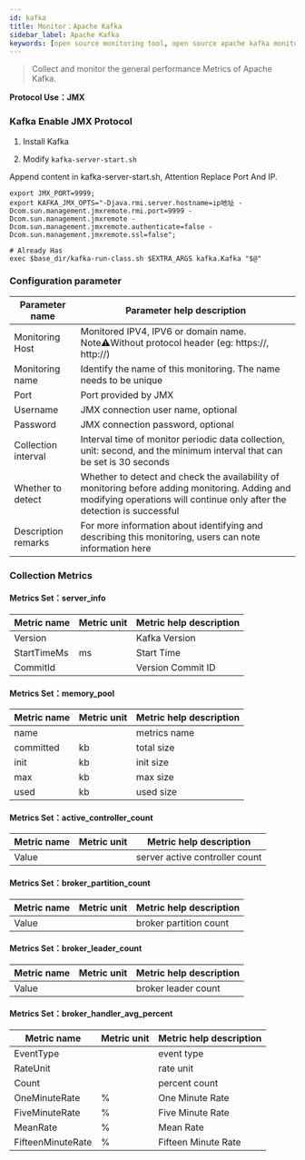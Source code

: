 ```yaml
---
id: kafka  
title: Monitor：Apache Kafka      
sidebar_label: Apache Kafka
keywords: [open source monitoring tool, open source apache kafka monitoring tool, monitoring apache kafka metrics]
---
```


> Collect and monitor the general performance Metrics of Apache Kafka.

**Protocol Use：JMX**

### Kafka Enable JMX Protocol

1. Install Kafka

2. Modify `kafka-server-start.sh`

Append content in kafka-server-start.sh, Attention Replace Port And IP.

```shell
export JMX_PORT=9999;
export KAFKA_JMX_OPTS="-Djava.rmi.server.hostname=ip地址 -Dcom.sun.management.jmxremote.rmi.port=9999 -Dcom.sun.management.jmxremote -Dcom.sun.management.jmxremote.authenticate=false -Dcom.sun.management.jmxremote.ssl=false";

# Already Has 
exec $base_dir/kafka-run-class.sh $EXTRA_ARGS kafka.Kafka "$@"
```

### Configuration parameter

|   Parameter name    |                                                                        Parameter help description                                                                         |
|---------------------|---------------------------------------------------------------------------------------------------------------------------------------------------------------------------|
| Monitoring Host     | Monitored IPV4, IPV6 or domain name. Note⚠️Without protocol header (eg: https://, http://)                                                                                |
| Monitoring name     | Identify the name of this monitoring. The name needs to be unique                                                                                                         |
| Port                | Port provided by JMX                                                                                                                                                      |
| Username            | JMX connection user name, optional                                                                                                                                        |
| Password            | JMX connection password, optional                                                                                                                                         |
| Collection interval | Interval time of monitor periodic data collection, unit: second, and the minimum interval that can be set is 30 seconds                                                   |
| Whether to detect   | Whether to detect and check the availability of monitoring before adding monitoring. Adding and modifying operations will continue only after the detection is successful |
| Description remarks | For more information about identifying and describing this monitoring, users can note information here                                                                    |

### Collection Metrics

#### Metrics Set：server_info

| Metric name | Metric unit | Metric help description |
|-------------|-------------|-------------------------|
| Version     |             | Kafka Version           |
| StartTimeMs | ms          | Start Time              |
| CommitId    |             | Version Commit ID       |

#### Metrics Set：memory_pool

| Metric name | Metric unit | Metric help description |
|-------------|-------------|-------------------------|
| name        |             | metrics name            |
| committed   | kb          | total size              |
| init        | kb          | init size               |
| max         | kb          | max size                |
| used        | kb          | used size               |

#### Metrics Set：active_controller_count

| Metric name | Metric unit |    Metric help description     |
|-------------|-------------|--------------------------------|
| Value       |             | server active controller count |

#### Metrics Set：broker_partition_count

| Metric name | Metric unit | Metric help description |
|-------------|-------------|-------------------------|
| Value       |             | broker partition count  |

#### Metrics Set：broker_leader_count

| Metric name | Metric unit | Metric help description |
|-------------|-------------|-------------------------|
| Value       |             | broker leader count     |

#### Metrics Set：broker_handler_avg_percent

|    Metric name    | Metric unit | Metric help description |
|-------------------|-------------|-------------------------|
| EventType         |             | event type              |
| RateUnit          |             | rate unit               |
| Count             |             | percent count           |
| OneMinuteRate     | %           | One Minute Rate         |
| FiveMinuteRate    | %           | Five Minute Rate        |
| MeanRate          | %           | Mean Rate               |
| FifteenMinuteRate | %           | Fifteen Minute Rate     |
